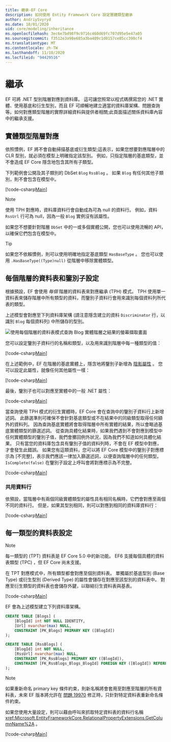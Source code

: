 ```yaml
---
title: 繼承-EF Core
description: 如何使用 Entity Framework Core 設定實體類型繼承
author: AndriySvyryd
ms.date: 10/01/2020
uid: core/modeling/inheritance
ms.openlocfilehash: 3ec6e7bd98f9c9716c460d69fc707d95e5e47a05
ms.sourcegitcommit: f3512e3a98e685a3ba409c1d0157ce85cc390cf4
ms.translationtype: MT
ms.contentlocale: zh-TW
ms.lasthandoff: 11/10/2020
ms.locfileid: "94429516"
---
```

# <a name="inheritance"></a>繼承

EF 可將 .NET 型別階層對應到資料庫。 這可讓您照常以程式碼撰寫您的 .NET 實體、使用基底和衍生型別，而且 EF 可順暢地建立適當的資料庫架構、問題查詢等。如何對應類型階層的實際詳細資料與提供者相關;此頁面描述關係資料庫內容中的繼承支援。

## <a name="entity-type-hierarchy-mapping"></a>實體類型階層對應

依照慣例，EF 將不會自動掃描基底或衍生類型;這表示，如果您想要對應階層中的 CLR 型別，就必須在模型上明確指定該型別。 例如，只指定階層的基底類型，並不會造成 EF Core 隱含地包含其所有子類型。

下列範例會公開及其子類別的 DbSet `Blog` `RssBlog` 。 如果 `Blog` 有任何其他子類別，則不會包含在模型中。

[!code-csharp[Main](../../../samples/core/Modeling/Conventions/InheritanceDbSets.cs?name=InheritanceDbSets&highlight=3-4)]

> [!NOTE]
> 使用 TPH 對應時，資料庫資料行會自動成為可為 null 的資料行。 例如，資料 `RssUrl` 行可為 null，因為一般 `Blog` 實例沒有該屬性。

如果您不想要針對階層 `DbSet` 中的一或多個實體公開，您也可以使用流暢的 API，以確保它們包含在模型中。

> [!TIP]
> 如果您不依賴慣例，則可以使用明確地指定基底類型 `HasBaseType` 。 您也可以使用 `.HasBaseType((Type)null)` 從階層中移除實體類型。

## <a name="table-per-hierarchy-and-discriminator-configuration"></a>每個階層的資料表和鑒別子設定

根據預設，EF 會使用 *每個* 階層的資料表來對應繼承 (TPH) 模式。 TPH 使用單一資料表來儲存階層中所有類型的資料，而鑒別子資料行會用來識別每個資料列所代表的類型。

上述模型會對應至下列資料庫架構 (請注意隱含建立的資料 `Discriminator` 行，以識別 `Blog` 每個資料列) 中所儲存的型別。

![使用每個階層的資料表模式查詢 Blog 實體階層之結果的螢幕擷取畫面](_static/inheritance-tph-data.png)

您可以設定鑒別子資料行的名稱和類型，以及用來識別階層中每一種類型的值：

[!code-csharp[Main](../../../samples/core/Modeling/FluentAPI/DiscriminatorConfiguration.cs?name=DiscriminatorConfiguration&highlight=4-6)]

在上述範例中，EF 在階層的基底實體上，隱含地將鑒別子新增為 [陰影屬性](xref:core/modeling/shadow-properties) 。 您可以設定此屬性，就像任何其他屬性一樣：

[!code-csharp[Main](../../../samples/core/Modeling/FluentAPI/DiscriminatorPropertyConfiguration.cs?name=DiscriminatorPropertyConfiguration&highlight=4-5)]

最後，鑒別子也可以對應至實體中的一般 .NET 屬性：

[!code-csharp[Main](../../../samples/core/Modeling/FluentAPI/NonShadowDiscriminator.cs?name=NonShadowDiscriminator&highlight=4)]

當查詢使用 TPH 模式的衍生實體時，EF Core 會在查詢中的鑒別子資料行上新增述詞。 此篩選準則可確保不會針對基底類型或不在結果中的同級類型取得任何額外的資料列。 因為查詢基底實體將會取得階層中所有實體的結果，所以會略過基底實體類型的篩選述詞。 從查詢具體化結果時，如果我們遇到不會對應到模型中任何實體類型的鑒別子值，我們會擲回例外狀況，因為我們不知道如何具體化結果。 只有當您的資料庫包含具有鑒別子值的資料列時，不會在 EF 模型中對應，才會發生此錯誤。 如果您有這類資料，您可以將 EF Core 模型中的鑒別子對應標示為 [不完整]，表示我們應該一律加入篩選述詞，以便查詢階層中的任何類型。 `IsComplete(false)` 在鑒別子設定上呼叫會將對應標示為不完整。

[!code-csharp[Main](../../../samples/core/Modeling/FluentAPI/DiscriminatorMappingIncomplete.cs?name=DiscriminatorMappingIncomplete&highlight=5)]

### <a name="shared-columns"></a>共用資料行

依預設，當階層中有兩個同級實體類型的屬性具有相同名稱時，它們會對應至兩個不同的資料行。 但是，如果其型別相同，則可以對應到相同的資料庫資料行：

[!code-csharp[Main](../../../samples/core/Modeling/FluentAPI/SharedTPHColumns.cs?name=SharedTPHColumns&highlight=9,13)]

## <a name="table-per-type-configuration"></a>每一類型的資料表設定

> [!NOTE]
> 每一類型的 (TPT) 資料表是 EF Core 5.0 中的新功能。 EF6 支援每個具體的資料表類型 (TPC) ，但 EF Core 尚未支援。

在 TPT 對應模式中，所有類型都會對應至個別資料表。 單獨屬於基底型別 (Base Type) 或衍生型別 (Derived Type) 的屬性會儲存在對應至該型別的資料表中。 對應至衍生類型的資料表也會儲存外鍵，以聯結衍生資料表與基表。

[!code-csharp[Main](../../../samples/core/Modeling/FluentAPI/TPTConfiguration.cs?name=TPTConfiguration)]

EF 會為上述模型建立下列資料庫架構。

```sql
CREATE TABLE [Blogs] (
    [BlogId] int NOT NULL IDENTITY,
    [Url] nvarchar(max) NULL,
    CONSTRAINT [PK_Blogs] PRIMARY KEY ([BlogId])
);

CREATE TABLE [RssBlogs] (
    [BlogId] int NOT NULL,
    [RssUrl] nvarchar(max) NULL,
    CONSTRAINT [PK_RssBlogs] PRIMARY KEY ([BlogId]),
    CONSTRAINT [FK_RssBlogs_Blogs_BlogId] FOREIGN KEY ([BlogId]) REFERENCES [Blogs] ([BlogId]) ON DELETE NO ACTION
);
```

> [!NOTE]
> 如果重新命名 primary key 條件約束，則新名稱將會套用至對應至階層的所有資料表，未來 EF 版本將允許在 [問題 19970](https://github.com/dotnet/efcore/issues/19970) 修正時，只針對特定資料表重新命名條件約束。

如果您使用大量設定，則可以藉由呼叫來抓取特定資料表的資料行名稱 <xref:Microsoft.EntityFrameworkCore.RelationalPropertyExtensions.GetColumnName%2A> 。

[!code-csharp[Main](../../../samples/core/Modeling/FluentAPI/TPTConfiguration.cs?name=Metadata&highlight=10)]
